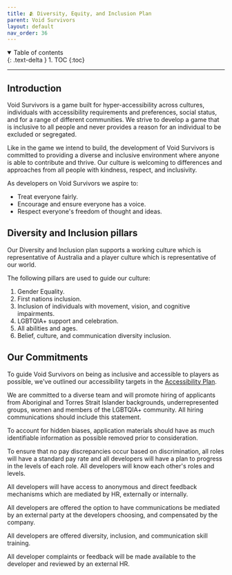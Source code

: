 ```yaml
---
title: 🫂 Diversity, Equity, and Inclusion Plan
parent: Void Survivors
layout: default
nav_order: 36
---
```


<details open markdown="block">
  <summary>
    Table of contents
  </summary>
  {: .text-delta }
1. TOC
{:toc}
</details>

----

## Introduction
Void Survivors is a game built for hyper-accessibility across cultures, individuals with accessibility requirements and preferences, social status, and for a range of different communities. We strive to develop a game that is inclusive to all people and never provides a reason for an individual to be excluded or segregated.

Like in the game we intend to build, the development of Void Survivors is committed to providing a diverse and inclusive environment where anyone is able to contribute and thrive. Our culture is welcoming to differences and approaches from all people with kindness, respect, and inclusivity.

As developers on Void Survivors we aspire to:
* Treat everyone fairly.
* Encourage and ensure everyone has a voice.
* Respect everyone's freedom of thought and ideas.

## Diversity and Inclusion pillars
Our Diversity and Inclusion plan supports a working culture which is representative of Australia and a player culture which is representative of our world.

The following pillars are used to guide our culture:
1. Gender Equality.
2. First nations inclusion.
3. Inclusion of individuals with movement, vision, and cognitive impairments.
4. LGBTQIA+ support and celebration.
5. All abilities and ages.
6. Belief, culture, and communication diversity inclusion.

## Our Commitments
To guide Void Survivors on being as inclusive and accessible to players as possible, we've outlined our accessibility targets in the [Accessibility Plan](accessibility-plan).

We are committed to a diverse team and will promote hiring of applicants from Aboriginal and Torres Strait Islander backgrounds, underrepresented groups, women and members of the LGBTQIA+ community. All hiring communications should include this statement.

To account for hidden biases, application materials should have as much identifiable information as possible removed prior to consideration.

To ensure that no pay discrepancies occur based on discrimination, all roles will have a standard pay rate and all developers will have a plan to progress in the levels of each role. All developers will know each other's roles and levels.

All developers will have access to anonymous and direct feedback mechanisms which are mediated by HR, externally or internally.

All developers are offered the option to have communications be mediated by an external party at the developers choosing, and compensated by the company.

All developers are offered diversity, inclusion, and communication skill training.

All developer complaints or feedback will be made available to the developer and reviewed by an external HR.
